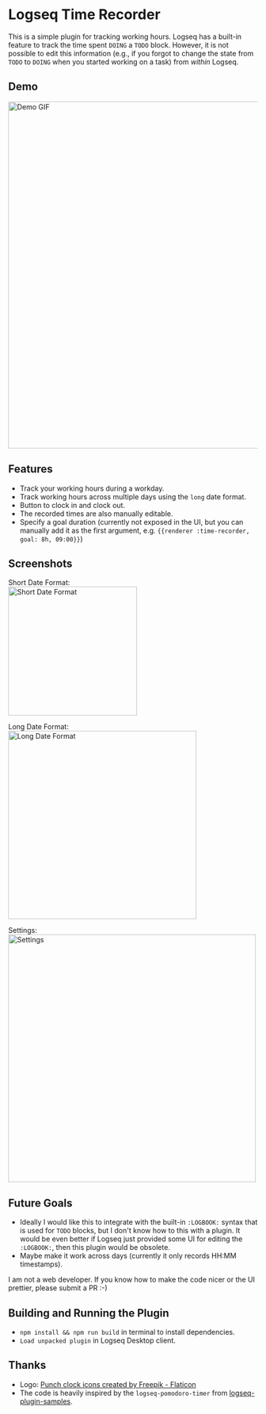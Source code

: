 # Logseq Time Recorder

This is a simple plugin for tracking working hours.
Logseq has a built-in feature to track the time spent `DOING` a `TODO` block. However, it is not possible to edit this information (e.g., if you forgot to change the state from `TODO` to `DOING` when you started working on a task) from _within_ Logseq.

## Demo

<img src="https://github.com/5hir0kur0/logseq-time-recorder/assets/12101162/8d1cf67a-9ab7-49d0-a321-22b8bb83ac98" width="700" alt="Demo GIF">

## Features

- Track your working hours during a workday.
- Track working hours across multiple days using the `long` date format.
- Button to clock in and clock out.
- The recorded times are also manually editable.
- Specify a goal duration (currently not exposed in the UI, but you can manually add it as the first argument, e.g. `{{renderer :time-recorder, goal: 8h, 09:00}}`)

## Screenshots

Short Date Format:<br>
<img src="https://github.com/5hir0kur0/logseq-time-recorder/assets/12101162/5fd24002-7c37-45a0-b5b9-5bd646230468" width="260" alt="Short Date Format" title="Short Date Format">

Long Date Format:<br>
<img src="https://github.com/5hir0kur0/logseq-time-recorder/assets/12101162/b6ccfb9b-9179-4770-96bc-9a02b0ad4651" width="380" alt="Long Date Format" title="Long Date Format">

Settings:<br>
<img src="https://github.com/5hir0kur0/logseq-time-recorder/assets/12101162/12c9c515-6175-4e77-8313-edc64427ff95" width="500" alt="Settings" title="Settings">

## Future Goals

- Ideally I would like this to integrate with the built-in `:LOGBOOK:` syntax that is used for `TODO` blocks, but I don't know how to this with a plugin. It would be even better if Logseq just provided some UI for editing the `:LOGBOOK:`, then this plugin would be obsolete.
- Maybe make it work across days (currently it only records HH:MM timestamps).

I am not a web developer. If you know how to make the code nicer or the UI prettier, please submit a PR :-)

## Building and Running the Plugin

- `npm install && npm run build` in terminal to install dependencies.
- `Load unpacked plugin` in Logseq Desktop client.

## Thanks

- Logo: <a href="https://www.flaticon.com/free-icons/punch-clock" title="punch clock icons">Punch clock icons created by Freepik - Flaticon</a>
- The code is heavily inspired by the `logseq-pomodoro-timer` from [logseq-plugin-samples](https://github.com/logseq/logseq-plugin-samples).
